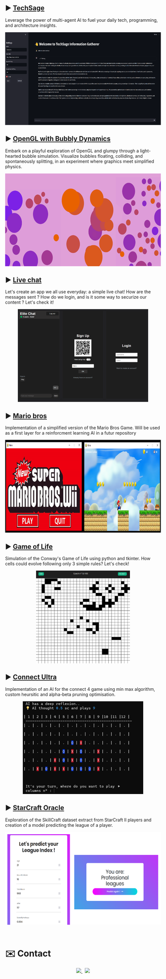
## ▶️ [TechSage](https://github.com/VictorGoubet/techsage)

Leverage the power of multi-agent AI to fuel your daily tech, programming, and architecture insights.
<p align="center">
	<a href="https://github.com/VictorGoubet/techsage"><img src="https://github.com/VictorGoubet/techsage/raw/main/assets/app.png" height="300"></a>
</p>


## ▶️ [OpenGL with Bubbly Dynamics](https://github.com/VictorGoubet/Bubble)

Embark on a playful exploration of OpenGL and glumpy through a light-hearted bubble simulation. Visualize bubbles floating, colliding, and spontaneously splitting, in an experiment where graphics meet simplified physics.
<p align="center">
	<a href="https://github.com/VictorGoubet/Bubble"><img src="https://github.com/VictorGoubet/Bubble/blob/main/static/screenshot.png?raw=true" height="300"></a>
</p>



## ▶️ [Live chat](https://github.com/VictorGoubet/LiveChat)

Let's create an app we all use everyday: a simple live chat! How are the messages sent ? How do we login, and is it some way to securize our content ? Let's check it!
<p align="center">
	<a href="https://github.com/VictorGoubet/LiveChat"><img src="https://github.com/VictorGoubet/LiveChat/blob/master/screenshot.png?raw=true" height="300"></a>
</p>


## ▶️ [Mario bros](https://github.com/VictorGoubet/Mario)

Implementation of a simplified version of the Mario Bros Game. Will be used as a first layer for a reinforcment learning AI in a futur repository
<p align="center">
	<a href="https://github.com/VictorGoubet/Mario"><img src="https://github.com/VictorGoubet/Mario/blob/master/screenshot.PNG?raw=true" height="300"></a>
</p>

## ▶️ [Game of Life](https://github.com/VictorGoubet/GameOfLife)

Simulation of the Conway's Game of Life using python and tkinter. How cells could evolve following only 3 simple rules? Let's check!
<p align="center">
	<a href="https://github.com/VictorGoubet/GameOfLife"><img src="https://github.com/VictorGoubet/GameOfLife/blob/ad9e31051fbca4fe8eb4bbfd77ac7b96660281ed/screenshot.PNG?raw=true" height="300"></a>
</p>

## ▶️ [Connect Ultra](https://github.com/VictorGoubet/ConnectUltra)

Implementation of an AI for the connect 4 game using min max algorithm, custom heursitic and alpha-beta pruning optimisation. 
<p align="center">
	<a href="https://github.com/VictorGoubet/ConnectUltra"><img src="https://github.com/VictorGoubet/ConnectUltra/blob/bd0373fdc1283ea86cace4fd3cf5a8175530404c/screenshot.PNG?raw=true" height="300"></a>
</p>



## ▶️ [StarCraft Oracle](https://github.com/VictorGoubet/StarCraftOracle)

Exploration of the SkillCraft dataset extract from StarCraft II players and creation of a model predicting the league of a player.
<p align="center">
	<a href="https://github.com/VictorGoubet/StarCraftOracle"><img src="https://github.com/VictorGoubet/StarCraftOracle/blob/master/screenshot.PNG?raw=true" height="300"></a>
</p>

<br>


# ✉️ Contact

<p align="center">
	<a href="https://www.linkedin.com/in/victorgoubet/">
		<img src="https://img.shields.io/badge/-LINKEDIN-0077B5?style=for-the-badge&logo=linkedin&logoColor=white">
	</a>
	<span>&nbsp;</span>
	<a href="mailto:victorgoubet@orange.fr">
		<img src="https://img.shields.io/badge/MAIL-SEND-white?style=for-the-badge&logo=Mailgun">
	</a>
</p>
<br>
